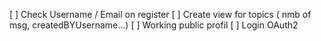 [ ] Check Username / Email on register
[ ] Create view for topics ( nmb of msg, createdBYUsername...)
[ ] Working public profil
[ ] Login OAuth2
